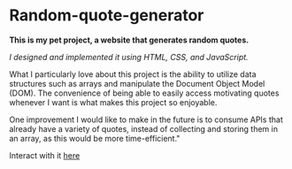 ﻿# Random-quote-generator
 
**This is my pet project, a website that generates random quotes.**

*I designed and implemented it using HTML, CSS, and JavaScript.*

What I particularly love about this project is the ability to utilize data structures such as arrays and manipulate the Document Object Model (DOM).
The convenience of being able to easily access motivating quotes whenever I want is what makes this project so enjoyable. 

One improvement I would like to make in the future is to consume APIs that already have a variety of quotes, instead of collecting and storing them in an array, as this would be more time-efficient."

Interact with it [here](https://chiomavera.github.io/random-quote-generator/)
